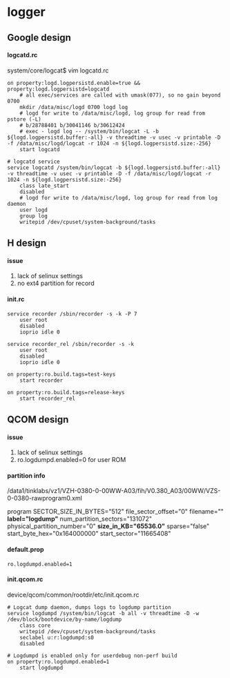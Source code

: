 logger
====
## Google design
#### logcatd.rc
system/core/logcat$ vim logcatd.rc
```
on property:logd.logpersistd.enable=true && property:logd.logpersistd=logcatd
    # all exec/services are called with umask(077), so no gain beyond 0700
    mkdir /data/misc/logd 0700 logd log
    # logd for write to /data/misc/logd, log group for read from pstore (-L)
    # b/28788401 b/30041146 b/30612424
    # exec - logd log -- /system/bin/logcat -L -b ${logd.logpersistd.buffer:-all} -v threadtime -v usec -v printable -D -f /data/misc/logd/logcat -r 1024 -n ${logd.logpersistd.size:-256}
    start logcatd

# logcatd service
service logcatd /system/bin/logcat -b ${logd.logpersistd.buffer:-all} -v threadtime -v usec -v printable -D -f /data/misc/logd/logcat -r 1024 -n ${logd.logpersistd.size:-256}
    class late_start
    disabled
    # logd for write to /data/misc/logd, log group for read from log daemon
    user logd
    group log
    writepid /dev/cpuset/system-background/tasks
```

## H design
#### issue
1. lack of selinux settings
2. no ext4 partition for record

#### init.rc
```
service recorder /sbin/recorder -s -k -P 7
    user root
    disabled
    ioprio idle 0

service recorder_rel /sbin/recorder -s -k
    user root
    disabled
    ioprio idle 0

on property:ro.build.tags=test-keys
    start recorder

on property:ro.build.tags=release-keys
    start recorder_rel
```

## QCOM design
#### issue
1. lack of selinux settings
2. ro.logdumpd.enabled=0 for user ROM

#### partition info
/data1/tinklabs/vz1/VZH-0380-0-00WW-A03/fih/V0.380_A03/00WW/VZS-0-0380-rawprogram0.xml

program SECTOR_SIZE_IN_BYTES="512" file_sector_offset="0" filename="" **label="logdump"** num_partition_sectors="131072" physical_partition_number="0" **size_in_KB="65536.0"** sparse="false" start_byte_hex="0x164000000" start_sector="11665408"

#### default.prop
```
ro.logdumpd.enabled=1
```

#### init.qcom.rc
device/qcom/common/rootdir/etc/init.qcom.rc
```
# Logcat dump daemon, dumps logs to logdump partition
service logdumpd /system/bin/logcat -b all -v threadtime -D -w /dev/block/bootdevice/by-name/logdump
    class core 
    writepid /dev/cpuset/system-background/tasks
    seclabel u:r:logdumpd:s0
    disabled

# Logdumpd is enabled only for userdebug non-perf build
on property:ro.logdumpd.enabled=1
    start logdumpd
```
